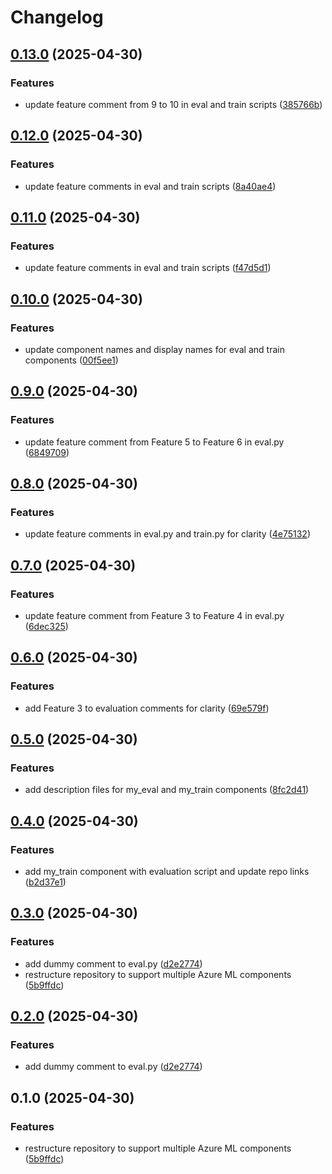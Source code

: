 # Changelog

## [0.13.0](https://github.com/kamimanzoor/azureml-components-mono/compare/my_eval-v0.12.0...my_eval-v0.13.0) (2025-04-30)


### Features

* update feature comment from 9 to 10 in eval and train scripts ([385766b](https://github.com/kamimanzoor/azureml-components-mono/commit/385766ba4a59b18869288cebcb2f7fdc4d4a39e9))

## [0.12.0](https://github.com/kamimanzoor/azureml-components-mono/compare/my_eval-v0.11.0...my_eval-v0.12.0) (2025-04-30)


### Features

* update feature comments in eval and train scripts ([8a40ae4](https://github.com/kamimanzoor/azureml-components-mono/commit/8a40ae4df13fc3455a7dee193896ac3f4b6d5974))

## [0.11.0](https://github.com/kamimanzoor/azureml-components-mono/compare/my_eval-v0.10.0...my_eval-v0.11.0) (2025-04-30)


### Features

* update feature comments in eval and train scripts ([f47d5d1](https://github.com/kamimanzoor/azureml-components-mono/commit/f47d5d1c8c08a23adc3e7ecc0f6047e7d5986713))

## [0.10.0](https://github.com/kamimanzoor/azureml-components-mono/compare/my_eval-v0.9.0...my_eval-v0.10.0) (2025-04-30)


### Features

* update component names and display names for eval and train components ([00f5ee1](https://github.com/kamimanzoor/azureml-components-mono/commit/00f5ee1be98d39fa7f25c39ae2725dac7408efd2))

## [0.9.0](https://github.com/kamimanzoor/azureml-components-mono/compare/my_eval-v0.8.0...my_eval-v0.9.0) (2025-04-30)


### Features

* update feature comment from Feature 5 to Feature 6 in eval.py ([6849709](https://github.com/kamimanzoor/azureml-components-mono/commit/684970945a7f9466a6e07c88ddf66cbd1213453f))

## [0.8.0](https://github.com/kamimanzoor/azureml-components-mono/compare/my_eval-v0.7.0...my_eval-v0.8.0) (2025-04-30)


### Features

* update feature comments in eval.py and train.py for clarity ([4e75132](https://github.com/kamimanzoor/azureml-components-mono/commit/4e75132b7a354a4a29394ddb9c030c10decb1cda))

## [0.7.0](https://github.com/kamimanzoor/azureml-components-mono/compare/my_eval-v0.6.0...my_eval-v0.7.0) (2025-04-30)


### Features

* update feature comment from Feature 3 to Feature 4 in eval.py ([6dec325](https://github.com/kamimanzoor/azureml-components-mono/commit/6dec32502466b14f982ced29fae43056512c659b))

## [0.6.0](https://github.com/kamimanzoor/azureml-components-mono/compare/my_eval-v0.5.0...my_eval-v0.6.0) (2025-04-30)


### Features

* add Feature 3 to evaluation comments for clarity ([69e579f](https://github.com/kamimanzoor/azureml-components-mono/commit/69e579f383df929a3a5fda601c75ee92b59d8f7a))

## [0.5.0](https://github.com/kamimanzoor/azureml-components-mono/compare/my_eval-v0.4.0...my_eval-v0.5.0) (2025-04-30)


### Features

* add description files for my_eval and my_train components ([8fc2d41](https://github.com/kamimanzoor/azureml-components-mono/commit/8fc2d41960b995b8cd2e89883254b01b7f82700b))

## [0.4.0](https://github.com/kamimanzoor/azureml-components-mono/compare/my_eval-v0.3.0...my_eval-v0.4.0) (2025-04-30)


### Features

* add my_train component with evaluation script and update repo links ([b2d37e1](https://github.com/kamimanzoor/azureml-components-mono/commit/b2d37e12fb900f5928700a3e2dfa6b10902f56a3))

## [0.3.0](https://github.com/kamimanzoor/azureml-components-mono/compare/my_eval-v0.2.0...my_eval-v0.3.0) (2025-04-30)


### Features

* add dummy comment to eval.py ([d2e2774](https://github.com/kamimanzoor/azureml-components-mono/commit/d2e277467b48731a64c72e628c7c18a27f33d2bb))
* restructure repository to support multiple Azure ML components ([5b9ffdc](https://github.com/kamimanzoor/azureml-components-mono/commit/5b9ffdcd08d3f5c56b26b974cdda2608d86fda15))

## [0.2.0](https://github.com/kamimanzoor/azureml-components-mono/compare/v0.1.0...v0.2.0) (2025-04-30)


### Features

* add dummy comment to eval.py ([d2e2774](https://github.com/kamimanzoor/azureml-components-mono/commit/d2e277467b48731a64c72e628c7c18a27f33d2bb))

## 0.1.0 (2025-04-30)


### Features

* restructure repository to support multiple Azure ML components ([5b9ffdc](https://github.com/kamimanzoor/azureml-components-mono/commit/5b9ffdcd08d3f5c56b26b974cdda2608d86fda15))
